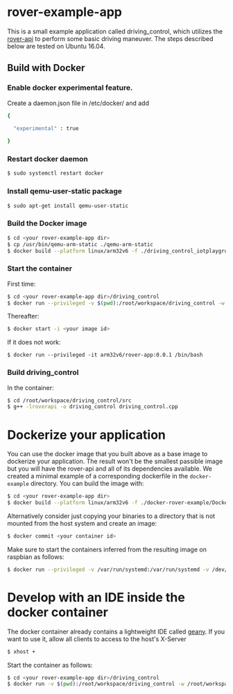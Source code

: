 
# rover-example-app
 


This is a small example application called driving_control, which utilizes the [rover-api](https://app4mc-rover.github.io/rover-app/) to perform some basic driving maneuver.
The steps described below are tested on Ubuntu 16.04. 


## Build with Docker

### Enable docker experimental feature.

Create a daemon.json file in /etc/docker/ and add 

```sh
{
 
  "experimental" : true

}
```


### Restart docker daemon

```sh
$ sudo systemctl restart docker
```

### Install qemu-user-static package

```sh
$ sudo apt-get install qemu-user-static
```

### Build the Docker image

```sh
$ cd <your rover-example-app dir>
$ cp /usr/bin/qemu-arm-static ./qemu-arm-static
$ docker build --platform linux/arm32v6 -f ./driving_control_iotplayground/Dockerfile -t arm32v6/rover-app:0.0.1 . 
```

### Start the container

First time:
```sh
$ cd <your rover-example-app dir>/driving_control
$ docker run --privileged -v $(pwd):/root/workspace/driving_control -w /root/workspace/driving_control -it arm32v6/rover-app:0.0.1 /bin/bash
```

Thereafter:
```sh
$ docker start -i <your image id>
```
If it does not work:
```
$ docker run --privileged -it arm32v6/rover-app:0.0.1 /bin/bash
```
### Build driving_control

In the container:
```sh
$ cd /root/workspace/driving_control/src
$ g++ -lroverapi -o driving_control driving_control.cpp
```

# Dockerize your application

You can use the docker image that you built above as a base image to dockerize your application. The result won't be the smallest passible image but you will have the rover-api and all of its dependencies available. We created a minimal example of a corresponding dockerfile in the ```docker-example``` directory. You can build the image with:
```sh
$ cd <your rover-example-app dir>
$ docker build --platform linux/arm32v6 -f ./docker-rover-example/Dockerfile -t arm32v6/rover-example:0.0.1 . 
```
Alternatively consider just copying your binaries to a directory that is not mounted from the host system and create an image:
```sh
$ docker commit <your container id> 
```

Make sure to start the containers inferred from the resulting image on raspbian as follows:

```sh
$ docker run --privileged -v /var/run/systemd:/var/run/systemd -v /dev/video0:/dev/video0 -v /lib/modules:/lib/modules <your image id>
```

# Develop with an IDE inside the docker container

The docker container already contains a lightweight IDE called [geany](https://www.geany.org/). If you want to use it, allow all clients to access to the host's X-Server
```sh
$ xhost +
```

Start the container as follows:
```sh
$ cd <your rover-example-app dir>/driving_control
$ docker run -v $(pwd):/root/workspace/driving_control -w /root/workspace/driving_control -e DISPLAY=$DISPLAY -v /tmp/.X11-unix:/tmp/.X11-unix arm32v6/rover-app:0.0.1 geany
```
